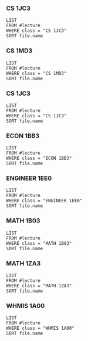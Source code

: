 
### CS 1JC3
```dataview
LIST
FROM #lecture
WHERE class = "CS 1JC3"
SORT file.name
```

### CS 1MD3
```dataview
LIST
FROM #lecture
WHERE class = "CS 1MD3"
SORT file.name
```

### CS 1JC3
```dataview
LIST
FROM #lecture
WHERE class = "CS 1JC3"
SORT file.name
```

### ECON 1BB3
```dataview
LIST
FROM #lecture
WHERE class = "ECON 1BB3"
SORT file.name
```

### ENGINEER  1EE0
```dataview
LIST
FROM #lecture
WHERE class = "ENGINEER 1EE0"
SORT file.name
```

### MATH 1B03
```dataview
LIST
FROM #lecture
WHERE class = "MATH 1B03"
SORT file.name
```

### MATH 1ZA3
```dataview
LIST
FROM #lecture
WHERE class = "MATH 1ZA3"
SORT file.name
```

### WHMIS 1A00
```dataview
LIST
FROM #lecture
WHERE class = "WHMIS 1A00"
SORT file.name
```
